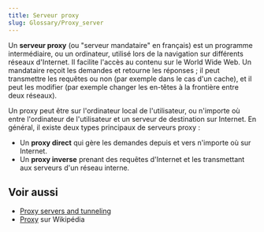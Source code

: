 ```yaml
---
title: Serveur proxy
slug: Glossary/Proxy_server
---
```


Un **serveur proxy** (ou "serveur mandataire" en français) est un programme intermédiaire, ou un ordinateur, utilisé lors de la navigation sur différents réseaux d'Internet. Il facilite l'accès au contenu sur le World Wide Web. Un mandataire reçoit les demandes et retourne les réponses ; il peut transmettre les requêtes ou non (par exemple dans le cas d'un cache), et il peut les modifier (par exemple changer les en-têtes à la frontière entre deux réseaux).

Un proxy peut être sur l'ordinateur local de l'utilisateur, ou n'importe où entre l'ordinateur de l'utilisateur et un serveur de destination sur Internet. En général, il existe deux types principaux de serveurs proxy :

- Un **proxy direct** qui gère les demandes depuis et vers n'importe où sur Internet.
- Un **proxy inverse** prenant des requêtes d'Internet et les transmettant aux serveurs d'un réseau interne.

## Voir aussi

- [Proxy servers and tunneling](/fr/docs/Web/HTTP/Proxy_servers_and_tunneling)
- [Proxy](https://fr.wikipedia.org/wiki/Proxy) sur Wikipédia
